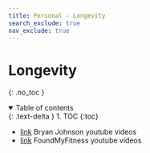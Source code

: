 ```yaml
---
title: Personal - Longevity
search_exclude: true
nav_exclude: true
---
```


<!-- prettier-ignore-start -->
# Longevity
{: .no_toc }

<details open markdown="block">
  <summary>
    Table of contents
  </summary>
  {: .text-delta }
1. TOC
{:toc}
</details>

<!-- prettier-ignore-end -->

-   [link](https://www.youtube.com/@BryanJohnson) Bryan Johnson youtube videos
-   [link](https://www.youtube.com/@FoundMyFitness) FoundMyFitness youtube videos
